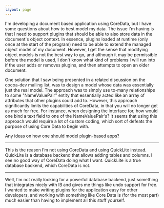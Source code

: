 ```yaml
---
layout: page
---
```




I'm developing a document based application using CoreData, but I have some questions about how to best model my data.  The issue I'm having is that I need to support plugins that should be able to also store data in the document's object context.  In essence, plugins loaded at runtime (only once at the start of the program) need to be able to extend the managed object model of my document.  However, I get the sense that modifying object models is not the best way to go, and although it may be permissible before the model is used, I don't know what kind of problems I will run into if the user adds or removes plugins, and then attempts to open an older document.

One solution that I saw being presented in a related discussion on the cocoa-dev mailing list, was to design a model whose data was essentially just the real model.  The approach was to simply use to-many relationships to some "NameValuePair" entity that essentially acted like an array of attributes that other plugins could add to.  However, this approach significantly limits the capabilities of CoreData, in that you will no longer get as much for free.  For instance, when designing the interface for, how would one bind a text field to one of the NameValuePair's?  It seems that using this approach would require a lot of custom coding, which sort of defeats the purpose of using Core Data to begin with.

Any ideas on how one should model plugin-based apps?

----

This is the reason I'm not using CoreData and using QuickLite instead. QuickLite is a database backend that allows adding tables and columns. I see no good way of CoreData doing what I want. QuickLite is a true database backend, which CoreData is not.

----

Well, I'm not really looking for a powerful database backend, just something that integrates nicely with IB and gives me things like undo support for free.  I wanted to make writing plugins for the application easy for other developers, and working with something like Core Data is (for the most part) much easier than having to implement all this stuff yourself.
